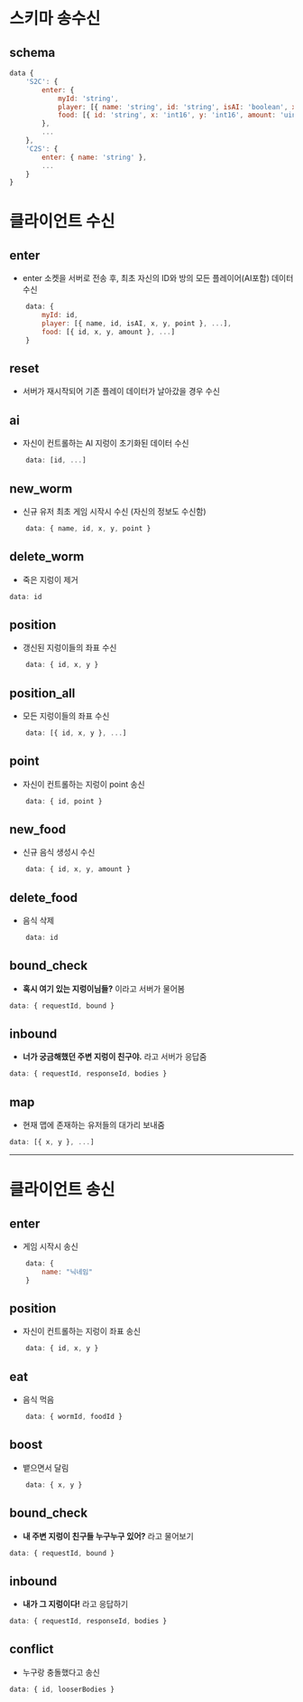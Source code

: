 # 스키마 송수신
## schema
``` js
data {
    'S2C': {
        enter: {
            myId: 'string',
            player: [{ name: 'string', id: 'string', isAI: 'boolean', x: 'int16', y: 'int16', point: 'uint16' }],
            food: [{ id: 'string', x: 'int16', y: 'int16', amount: 'uint8' }]
        },
        ...
    },
    'C2S': {
        enter: { name: 'string' },
        ...
    }
}
```
# 클라이언트 수신
## enter
- enter 소켓을 서버로 전송 후, 최초 자신의 ID와 방의 모든 플레이어(AI포함) 데이터 수신
``` js
    data: {
        myId: id,
        player: [{ name, id, isAI, x, y, point }, ...],
        food: [{ id, x, y, amount }, ...]
    }
```
## reset
- 서버가 재시작되어 기존 플레이 데이터가 날아갔을 경우 수신
## ai
- 자신이 컨트롤하는 AI 지렁이 초기화된 데이터 수신
``` js
    data: [id, ...]
```
## new_worm
- 신규 유저 최초 게임 시작시 수신 (자신의 정보도 수신함)
``` js
    data: { name, id, x, y, point }
```
## delete_worm
- 죽은 지렁이 제거
``` js
data: id
```

## position
- 갱신된 지렁이들의 좌표 수신
``` js
    data: { id, x, y }
```
## position_all
- 모든 지렁이들의 좌표 수신
``` js
    data: [{ id, x, y }, ...]
```
## point
- 자신이 컨트롤하는 지렁이 point 송신
``` js
    data: { id, point }
```

## new_food
- 신규 음식 생성시 수신
``` js
    data: { id, x, y, amount }
```
## delete_food
- 음식 삭제
``` js
    data: id
```

## bound_check
- **혹시 여기 있는 지렁이님들?** 이라고 서버가 물어봄
``` js
data: { requestId, bound }
```

## inbound
- **너가 궁금해했던 주변 지렁이 친구야.** 라고 서버가 응답줌
``` js
data: { requestId, responseId, bodies }
```

## map
- 현재 맵에 존재하는 유저들의 대가리 보내줌
``` js
data: [{ x, y }, ...]
```
***

# 클라이언트 송신
## enter
- 게임 시작시 송신
``` js
    data: {
        name: "닉네임"
    }
```
## position
- 자신이 컨트롤하는 지렁이 좌표 송신
``` js
    data: { id, x, y }
```
## eat
- 음식 먹음
``` js
    data: { wormId, foodId }
```
## boost
- 뱉으면서 달림
``` js
    data: { x, y }
```

## bound_check
- **내 주변 지렁이 친구들 누구누구 있어?** 라고 물어보기
``` js
data: { requestId, bound }
```

## inbound
- **내가 그 지렁이다!** 라고 응답하기
``` js
data: { requestId, responseId, bodies }
```

## conflict
- 누구랑 충돌했다고 송신
``` js
data: { id, looserBodies }
```
